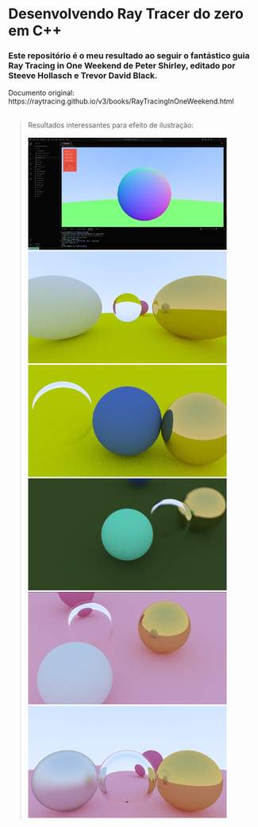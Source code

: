 <H1>Desenvolvendo Ray Tracer do zero em C++</H1>

<H3>Este repositório é o meu resultado ao seguir o fantástico guia Ray Tracing in One Weekend de Peter Shirley, editado por Steeve Hollasch e Trevor David Black.</H3>
Documento original: https://raytracing.github.io/v3/books/RayTracingInOneWeekend.html<br><br>

> Resultados interessantes para efeito de ilustração:<br><br>
![Imagem 2](https://github.com/FernandoGiardini/RayTracer/blob/main/primeiraProfundidade.jpg)
![Imagem 2](https://github.com/FernandoGiardini/RayTracer/blob/main/ImagemManeira.jpeg)
![Imagem 2](https://github.com/FernandoGiardini/RayTracer/blob/main/image.jpeg)
![Imagem 1](https://github.com/FernandoGiardini/RayTracer/blob/main/focado.jpeg)
![Imagem 1](https://github.com/FernandoGiardini/RayTracer/blob/main/Alto.jpg)
![Imagem 1](https://github.com/FernandoGiardini/RayTracer/blob/main/outralegal.jpeg)
